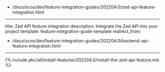   - /docs/scos/dev/feature-integration-guides/202204.0/zed-api-feature-integration.html
---
title: Zed API feature integration
description: Integrate the Zed API into your project
template: feature-integration-guide-template
redirect_from:
  - /docs/scos/dev/feature-integration-guides/202204.0/backend-api-feature-integration.html
---

{% include pbc/all/install-features/202204.0/install-the-zed-api-feature.md %} <!-- To edit, see /_includes/pbc/all/install-features/202204.0/install-the-zed-api-feature.md -->

